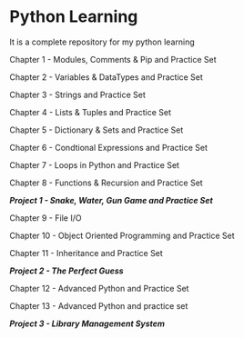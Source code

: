 # Python Learning
It is a complete repository for my python learning

Chapter 1 - Modules, Comments & Pip and Practice Set

Chapter 2 - Variables & DataTypes and Practice Set

Chapter 3 - Strings and Practice Set

Chapter 4 - Lists & Tuples and Practice Set

Chapter 5 - Dictionary & Sets and Practice Set

Chapter 6 - Condtional Expressions and Practice Set

Chapter 7 - Loops in Python and Practice Set

Chapter 8 - Functions & Recursion and Practice Set

***Project 1 - Snake, Water, Gun Game and Practice Set***

Chapter 9 - File I/O 

Chapter 10 - Object Oriented Programming and Practice Set

Chapter 11 - Inheritance and Practice Set

***Project 2 - The Perfect Guess***

Chapter 12 - Advanced Python and Practice Set

Chapter 13 - Advanced Python and practice set

***Project 3 - Library Management System***
 
